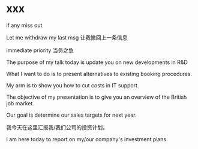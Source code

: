 # xxx

if any miss out

Let me withdraw my last msg
让我撤回上一条信息

immediate priority 
当务之急

The purpose of my talk today is update you on new developments in R&D


What I want to do is to present alternatives to existing booking procedures.


My arm is to show you how to cut costs in IT support.

The objective of my presentation is to give you an overview of the British job market.

Our goal is determine our sales targets for next year.

我今天在这里汇报我/我们公司的投资计划。

I am here today to report on my/our company's investment plans.

